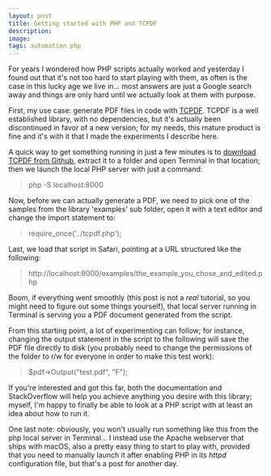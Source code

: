 ```yaml
---
layout: post
title: Getting started with PHP and TCPDF
description:
image:
tags: automation php
---
```

For years I wondered how PHP scripts actually worked and yesterday I found out that it's not too hard to start playing with them, as often is the case in this lucky age we live in... most answers are just a Google search away and things are only hard until we actually look at them with purpose.

First, my use case: generate PDF files in code with [TCPDF](https://tcpdf.org/).
TCPDF is a well established library, with no dependencies, but it's actually been discontinued in favor of a new version; for my needs, this mature product is fine and it's with it that I made the experiments I describe here.

A quick way to get something running in just a few minutes is to [download TCPDF from Github](https://github.com/tecnickcom/TCPDF), extract it to a folder and open Terminal in that location; then we launch the local PHP server with just a command:
> php -S localhost:8000

Now, before we  can actually generate a PDF, we need to pick one of the samples from the library 'examples' sub folder, open it with a text editor and change the import statement to:
> require_once('../tcpdf.php');

Last, we load that script in Safari, pointing at a URL structured like the following:
> http://localhost:8000/examples/the_example_you_chose_and_edited.php

Boom, if everything went smoothly (this post is not a *real* tutorial, so you might need to figure out some things yourself), that local server running in Terminal is serving you a PDF document generated from the script.

From this starting point, a lot of experimenting can follow; for instance, changing the output statement in the script to the following will save the PDF file directly to disk (you probably need to change the permissions of the folder to r/w for everyone in order to make this test work):
> $pdf->Output("test.pdf", "F");

If you're interested and got this far, both the documentation and StackOverflow will help you achieve anything you desire with this library; myself, I'm happy to finally be able to look at a PHP script with at least an idea about how to run it.

One last note: obviously, you won't usually run something like this from the php local server in Terminal... I instead use the Apache webserver that ships with macOS, also a pretty easy thing to start to play with, provided that you need to manually launch it after enabling PHP in its *httpd* configuration file, but that's a post for another day.